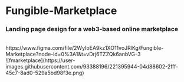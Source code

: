 # Fungible-Marketplace
### Landing page design for a  web3-based online marketplace
<br>
https://www.figma.com/file/2WyIoEA9kz1XO11voJRlKg/Fungible-Marketplace?node-id=0%3A1&t=vDrj6TZZQk6anbVG-3
<br>
![fmarketplace](https://user-images.githubusercontent.com/93388196/221395944-04d88602-2fff-45c7-8ad0-529a5bd98f3e.png)

